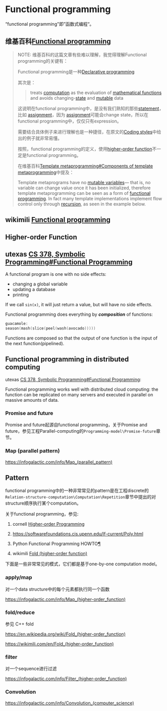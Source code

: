 # Functional programming

“functional programming"即”函数式编程“。

## 维基百科[Functional programming](https://en.wikipedia.org/wiki/Functional_programming)

> NOTE: 维基百科的这篇文章有些难以理解，我觉得理解Functional programming的关键有：
>
> Functional programming是一种[Declarative programming](https://en.wikipedia.org/wiki/Declarative_programming)
>
> 其次是：
>
> > treats [computation](https://en.wikipedia.org/wiki/Computation) as the evaluation of [mathematical functions](https://en.wikipedia.org/wiki/Function_(mathematics)) and avoids changing-[state](https://en.wikipedia.org/wiki/Program_state) and [mutable](https://en.wikipedia.org/wiki/Immutable_object) data
>
> 这说明在functional programming中，是没有我们熟知的那些[statement](https://en.wikipedia.org/wiki/Statement_(computer_science))，比如 [assignment](https://en.wikipedia.org/wiki/Assignment_(computer_science))，因为 [assignment](https://en.wikipedia.org/wiki/Assignment_(computer_science))可能会change state，所以在functional programming中，仅仅只有expression。
>
> 需要结合具体例子来进行理解也是一种捷径，在原文的[Coding styles](https://en.wikipedia.org/wiki/Functional_programming#Coding_styles)中给出的例子就非常易懂。
>
> 按照，functional programming的定义，使用[higher-order function](https://en.wikipedia.org/wiki/Higher-order_function)不一定是functional programming。
>
> 在维基百科[Template metaprogramming#Components of template metaprogramming](https://en.wikipedia.org/wiki/Template_metaprogramming#Components_of_template_metaprogramming)中提及：
>
> Template metaprograms have no [mutable variables](https://en.wikipedia.org/wiki/Immutable_object)— that is, no variable can change value once it has been initialized, therefore template metaprogramming can be seen as a form of [functional programming](https://en.wikipedia.org/wiki/Functional_programming). In fact many template implementations implement flow control only through [recursion](https://en.wikipedia.org/wiki/Recursion_(computer_science)), as seen in the example below.



## wikimili [Functional programming](https://wikimili.com/en/Functional_programming)



## Higher-order Function

## utexas [CS 378, Symbolic Programming#Functional Programming](https://www.cs.utexas.edu/~novak/cs378.pdf)

A functional program is one with no side effects:

- changing a global variable
- updating a database
- printing

If we call `sin(x)`, it will just return a value, but will have no side effects.

Functional programming does everything by ***composition*** of functions:

```C++
guacamole:
season(mash(slice(peel(wash(avocado)))))
```

Functions are composed so that the output of one function is the input of the next function(pipelined). 

## Functional programming in distributed computing

utexas [CS 378, Symbolic Programming#Functional Programming](https://www.cs.utexas.edu/~novak/cs378.pdf): 

Functional programming works well with distributed cloud computing: the function can be replicated on many servers and executed in parallel on massive amounts of data.



### Promise and future

Promise and future起源自functional programming，关于Promise and future，参见工程Parallel-computing的`Programming-model\Promise-future`章节。

### Map (parallel pattern)

https://infogalactic.com/info/Map_(parallel_pattern)

## Pattern

functional programming中的一种非常常见的pattern是在工程discrete的`Relation-structure-computation\Computation\Repetition`章节中提出的对structure顺序执行某个computation。

关于functional programming，参见:

1) cornell [Higher-order Programming](https://www.cs.cornell.edu/courses/cs3110/2017fa/l/06-hop/notes.html)

2) https://softwarefoundations.cis.upenn.edu/lf-current/Poly.html

3) Python Functional Programming HOWTO[¶](https://docs.python.org/3/howto/functional.html#functional-programming-howto)

4) wikimili [Fold (higher-order function)](https://wikimili.com/en/Fold_(higher-order_function))



下面是一些非常常见的模式，它们都是基于one-by-one computation model。

### apply/map

对一个data structure中的每个元素都执行同一个函数

https://infogalactic.com/info/Map_(higher-order_function)

### fold/reduce



参见 C++ fold

https://en.wikipedia.org/wiki/Fold_(higher-order_function)

https://wikimili.com/en/Fold_(higher-order_function)

### filter

对一个sequence进行过滤

https://infogalactic.com/info/Filter_(higher-order_function)

### Convolution

https://infogalactic.com/info/Convolution_(computer_science)

